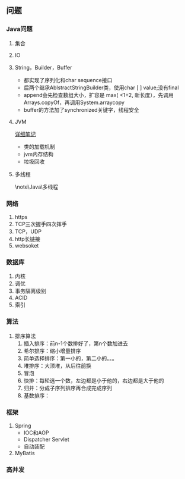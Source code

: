 ## 问题

### Java问题

1. 集合

2. IO

3. String，Builder，Buffer
   - 都实现了序列化和char sequence接口
   - 后两个继承AblstractStringBuilder类，使用char [ ] value;没有final
   - append会先检查数组大小，扩容是 max( <1+2, 新长度），先调用Arrays.copyOf，再调用System.arraycopy
   - buffer的方法加了synchronized关键字，线程安全
   
4. JVM
   
   [详细笔记](jvm.md)
   
   - 类的加载机制
   - jvm内存结构
   - 垃圾回收
   
5. 多线程

   \note\Java\多线程

### 网络

1. https
2. TCP三次握手四次挥手
3. TCP，UDP
4. http长链接
5. websoket

### 数据库

1. 内核
2. 调优
3. 事务隔离级别
4. ACID
5. 索引

### 算法

1. 排序算法
   1. 插入排序：前n-1个数排好了，第n个数加进去
   2. 希尔排序：缩小增量排序
   3. 简单选择排序：第一小的，第二小的。。。
   4. 堆排序：大顶堆，从后往前换
   5. 冒泡
   6. 快排：每轮选一个数，左边都是小于他的，右边都是大于他的
   7. 归并：分成子序列排序再合成完成序列
   8. 基数排序：

### 框架

1. Spring
   - IOC和AOP
   - Dispatcher Servlet
   - 自动装配
2. MyBatis

### 高并发